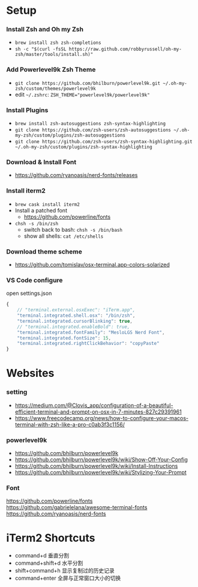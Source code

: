 # Setup
### Install Zsh and Oh my Zsh
- `brew install zsh zsh-completions`
- `sh -c "$(curl -fsSL https://raw.github.com/robbyrussell/oh-my-zsh/master/tools/install.sh)"`

### Add Powerlevel9k Zsh Theme
- `git clone https://github.com/bhilburn/powerlevel9k.git ~/.oh-my-zsh/custom/themes/powerlevel9k`
- edit `~/.zshrc`: `ZSH_THEME="powerlevel9k/powerlevel9k"`

### Install Plugins
- `brew install zsh-autosuggestions zsh-syntax-highlighting`
- `git clone https://github.com/zsh-users/zsh-autosuggestions ~/.oh-my-zsh/custom/plugins/zsh-autosuggestions`
- `git clone https://github.com/zsh-users/zsh-syntax-highlighting.git ~/.oh-my-zsh/custom/plugins/zsh-syntax-highlighting`

### Download & Install Font
- https://github.com/ryanoasis/nerd-fonts/releases

### Install iterm2
- `brew cask install iterm2`
- Install a patched font
  - https://github.com/powerline/fonts
- `chsh -s /bin/zsh`
  - switch back to bash: `chsh -s /bin/bash`
  - show all shells: `cat /etc/shells`

### Download theme scheme
- https://github.com/tomislav/osx-terminal.app-colors-solarized

### VS Code configure
open settings.json
```TypeScript
{
    // "terminal.external.osxExec": "iTerm.app",
    "terminal.integrated.shell.osx": "/bin/zsh",
    "terminal.integrated.cursorBlinking": true,
    // "terminal.integrated.enableBold": true,
    "terminal.integrated.fontFamily": "MesloLGS Nerd Font",
    "terminal.integrated.fontSize": 15,
    "terminal.integrated.rightClickBehavior": "copyPaste"
}
```



# Websites
### setting
- https://medium.com/@Clovis_app/configuration-of-a-beautiful-efficient-terminal-and-prompt-on-osx-in-7-minutes-827c29391961
- https://www.freecodecamp.org/news/how-to-configure-your-macos-terminal-with-zsh-like-a-pro-c0ab3f3c1156/

### powerlevel9k
- https://github.com/bhilburn/powerlevel9k
- https://github.com/bhilburn/powerlevel9k/wiki/Show-Off-Your-Config
- https://github.com/bhilburn/powerlevel9k/wiki/Install-Instructions
- https://github.com/bhilburn/powerlevel9k/wiki/Stylizing-Your-Prompt

### Font
https://github.com/powerline/fonts
https://github.com/gabrielelana/awesome-terminal-fonts
https://github.com/ryanoasis/nerd-fonts



# iTerm2 Shortcuts
- command+d 垂直分割
- command+shift+d 水平分割
- shift+command+h 显示复制过的历史记录
- command+enter 全屏与正常窗口大小的切换
